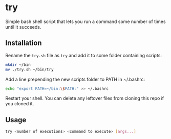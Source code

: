# try
Simple bash shell script that lets you run a command some number of times until it succeeds.

## Installation
Rename the `try.sh` file as `try` and add it to some folder containing scripts:
```bash
mkdir ~/bin
mv ./try.sh ~/bin/try
```

Add a line prepending the new scripts folder to PATH in ~/.bashrc:
```bash
echo "export PATH=~/bin:\$PATH:" >> ~/.bashrc
```

Restart your shell. You can delete any leftover files from cloning this repo if you cloned it.

## Usage
```bash
try <number of executions> <command to execute> [args...]
```
